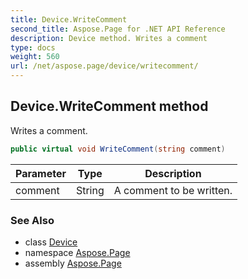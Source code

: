 ```yaml
---
title: Device.WriteComment
second_title: Aspose.Page for .NET API Reference
description: Device method. Writes a comment
type: docs
weight: 560
url: /net/aspose.page/device/writecomment/
---
```

## Device.WriteComment method

Writes a comment.

```csharp
public virtual void WriteComment(string comment)
```

| Parameter | Type | Description |
| --- | --- | --- |
| comment | String | A comment to be written. |

### See Also

* class [Device](../)
* namespace [Aspose.Page](../../device/)
* assembly [Aspose.Page](../../../)


